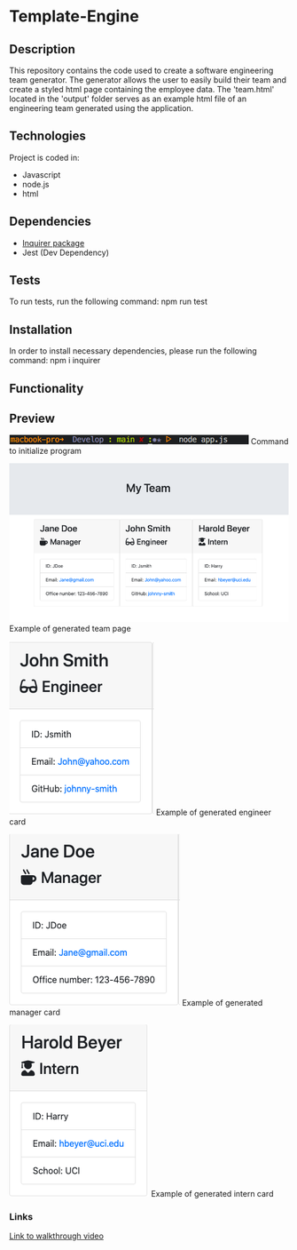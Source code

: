 # Template-Engine

## Description
This repository contains the code used to create a software engineering team generator. The generator allows the user to easily build their team and create a styled html page containing the employee data. The 'team.html' located in the 'output' folder serves as an example html file of an engineering team generated using the application.

## Technologies
Project is coded in:
* Javascript
* node.js
* html

## Dependencies
* [Inquirer package](https://www.npmjs.com/package/inquirer)
* Jest (Dev Dependency)

## Tests
To run tests, run the following command:
npm run test

## Installation
In order to install necessary dependencies, please run the following command:
npm i inquirer

## Functionality

## Preview
![Command to initialize](./Assets/command.png)
Command to initialize program

![Example of generated team page](./Assets/team-page.png)
Example of generated team page

![Engineer Card](./Assets/engineer-card.png)
Example of generated engineer card

![Manager Card](./Assets/manager-card.png)
Example of generated manager card

![Intern Card](./Assets/intern-card.png)
Example of generated intern card

### Links
[Link to walkthrough video](https://www.dropbox.com/s/3idgxgdqf0sohb7/readme-generator%20walkthrough.mov?dl=0)
